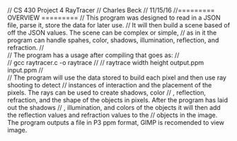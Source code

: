 // CS 430 Project 4 RayTracer
// Charles Beck
// 11/15/16
//========= OVERVIEW =========
//	This program was designed to read in a JSON file, parse it, store the data for later use.
//	It will then build a scene based of off the JSON values. The scene can be complex or simple,
//	as in it the program can handle spahes, color, shadows, illumination, reflection, and refraction.
//	
//	The program has a usage after compiling that goes as:
// 		
//			gcc raytracer.c -o raytrace
//
//			raytrace width height output.ppm input.ppm
//	
//	The program will use the data stored to build each pixel and then use ray shooting to detect 
//	instances of interaction and the placement of the pixels. The rays can be used to create shadows, color
//	, reflection, refraction, and the shape of the objects in pixels. After the program has laid out the shadows
//	, illumination, and colors of the objects it will then add the reflection values and refraction values to the 
//	objects in the image. The program outputs a file in P3 ppm format, GIMP is recomended to view image.
